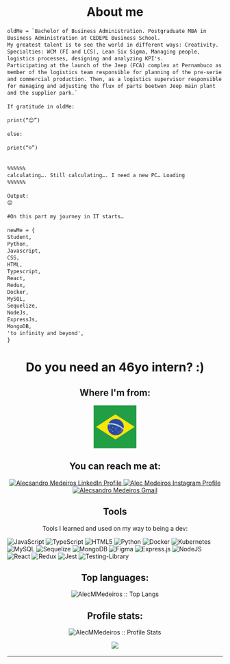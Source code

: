 <h1 align="center">About me</h1>

```golang
oldMe = `Bachelor of Business Administration. Postgraduate MBA in Business Administration at CEDEPE Business School.
My greatest talent is to see the world in different ways: Creativity.
Specialties: WCM (FI and LCS), Lean Six Sigma, Managing people, logistics processes, designing and analyzing KPI's.
Participating at the launch of the Jeep (FCA) complex at Pernambuco as member of the logistics team responsible for planning of the pre-serie and commercial production. Then, as a logistics supervisor responsible for managing and adjusting the flux of parts beetwen Jeep main plant and the supplier park.`

If gratitude in oldMe:

print(“😊”)

else:

print(“☹”)


%%%%%%
calculating…. Still calculating…. I need a new PC… Loading
%%%%%%

Output:
😊

#On this part my journey in IT starts…

newMe = {
Student,
Python,
Javascript,
CSS,
HTML,
Typescript,
React,
Redux,
Docker,
MySQL,
Sequelize,
NodeJs,
ExpressJs,
MongoDB,
'to infinity and beyond',
}
```
<h1 align="center"> Do you need an 46yo intern? :) </h1>

<h2 align="center">Where I'm from: </h2>

<p align="center">
<a href="https://en.wikipedia.org/wiki/Brazil" target="_blank">
  <img align="center" src="https://github.com/lipis/flag-icons/blob/main/flags/1x1/br.svg" alt="Brazilian" width="100">
</a>
</p>
<h2 align="center">You can reach me at: </h2>

<p align="center">

  <a href="https://www.linkedin.com/in/alecsandro-medeiros/" target="_blank">
    <img src="https://img.shields.io/badge/linkedin-%230077B5.svg?style=for-the-badge&logo=linkedin&logoColor=white" alt="Alecsandro Medeiros LinkedIn Profile">
  </a>

  <a href="https://www.instagram.com/alec.medeiros/" target="_blank">
    <img src="https://img.shields.io/badge/Instagram-%23E4405F.svg?style=for-the-badge&logo=Instagram&logoColor=white" alt="Alec Medeiros Instagram Profile">
  </a>

  <a href="mailto=alecsandro.mmedeiros@gmail.com" target="_blank">
    <img src="https://img.shields.io/badge/Gmail-D14836?style=for-the-badge&logo=gmail&logoColor=white" alt="Alecsandro Medeiros Gmail">
  </a>
</p>

<h2 align="center">Tools</h2>

<p align="center">Tools I learned and used on my way to being a dev: </p>

![JavaScript](https://img.shields.io/badge/javascript-%23323330.svg?style=for-the-badge&logo=javascript&logoColor=%23F7DF1E)
![TypeScript](https://img.shields.io/badge/typescript-%23007ACC.svg?style=for-the-badge&logo=typescript&logoColor=white)
![HTML5](https://img.shields.io/badge/html5-%23E34F26.svg?style=for-the-badge&logo=html5&logoColor=white)
![Python](https://img.shields.io/badge/python-3670A0?style=for-the-badge&logo=python&logoColor=ffdd54)
![Docker](https://img.shields.io/badge/docker-%230db7ed.svg?style=for-the-badge&logo=docker&logoColor=white)
![Kubernetes](https://img.shields.io/badge/kubernetes-%23326ce5.svg?style=for-the-badge&logo=kubernetes&logoColor=white)
![MySQL](https://img.shields.io/badge/mysql-%2300f.svg?style=for-the-badge&logo=mysql&logoColor=white)
![Sequelize](https://img.shields.io/badge/Sequelize-52B0E7?style=for-the-badge&logo=Sequelize&logoColor=white)
![MongoDB](https://img.shields.io/badge/MongoDB-%234ea94b.svg?style=for-the-badge&logo=mongodb&logoColor=white)
![Figma](https://img.shields.io/badge/figma-%23F24E1E.svg?style=for-the-badge&logo=figma&logoColor=white)
![Express.js](https://img.shields.io/badge/express.js-%23404d59.svg?style=for-the-badge&logo=express&logoColor=%2361DAFB)
![NodeJS](https://img.shields.io/badge/node.js-6DA55F?style=for-the-badge&logo=node.js&logoColor=white)
![React](https://img.shields.io/badge/react-%2320232a.svg?style=for-the-badge&logo=react&logoColor=%2361DAFB)
![Redux](https://img.shields.io/badge/redux-%23593d88.svg?style=for-the-badge&logo=redux&logoColor=white)
![Jest](https://img.shields.io/badge/-jest-%23C21325?style=for-the-badge&logo=jest&logoColor=white)
![Testing-Library](https://img.shields.io/badge/-TestingLibrary-%23E33332?style=for-the-badge&logo=testing-library&logoColor=white)


<h2 align="center">Top languages:</h2>

<p align="center"><img src="https://github-readme-stats.vercel.app/api/top-langs/?username=AlecMMedeiros&langs_count=10&theme=github_dark" alt="AlecMMedeiros :: Top Langs" /></p>

<h2 align="center">Profile stats:</h2>

<p align="center"><img src="https://github-readme-stats.vercel.app/api?username=AlecMMedeiros&show_icons=true&theme=github_dark" alt="AlecMMedeiros :: Profile Stats" /></p>

<p align="center"><img src="http://ForTheBadge.com/images/badges/built-with-love.svg"></p>

---


